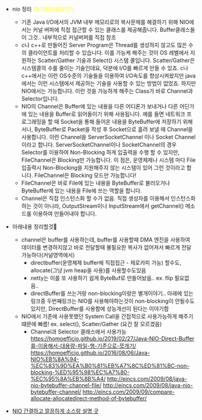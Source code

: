 - nio 정리 <span style="color:yellow">(추가정리필요!!!!!)</span>
  - 기존 Java I/O에서의 JVM 내부 메모리로의 복사문제를 해결하기 위해 NIO에서는 커널 버퍼에 직접 접근할 수 있는 클래스를 제공해줍니다. Buffer클래스들이 그것.. 내부적으로 커널버퍼를 직접 참조
  - c나 c++로 만들어진 Server Program은 Thread를 생성하지 않고도 많은 수의 클라이언트를 처리할 수 있습니다. 이를 가능케 해주는 것이 OS 레벨에서 지원하는 Scatter/Gather 기술과 Select() 시스템 콜입니다. Scatter/Gather은 시스템콜의 수를 줄이는 기술인데요, 덕분에 I/O를 빠르게 만들 수 있죠. c나 c++에서는 이런 OS수준의 기술들을 이용하여 I/O속도를 향상시켜왔지만 java에서는 이런 시스템에서 제공하는 기술을 사용할 수 있는 방법이 없었죠. 하지만 NIO에서는 가능합니다. 이런 것을 가능하게 해주는 Class가 바로 Channel과 Selector입니다.
  - NIO의 Channel은 Buffer에 있는 내용을 다른 어디론가 보내거나 다른 어딘가에 있는 내용을 Buffer로 읽어들이기 위해 사용됩니다. 예를 들면 네트워크 프로그래밍을 할 때 Socket을 통해 들어온 내용을 ByteBuffer에 저장하기 위해서나, ByteBuffer로 Packet을 작성 후 Socket으로 흘려 보낼 때 Channel을 사용합니다. 이런 Channel을 ServerSocketChannel 이나 Socket Channel 이라고 합니다. ServerSocketChannel이나 SocketChannel의 경우 Selector를 이용하여 Non-Blocking 하게 입출력을 수행 할 수 있지만, FileChannel은 Blocking만 가능합니다. 이 점은, 운영체제나 시스템 마다 File 입출력시 Non-Blocking을 지원해주지 않는 시스템이 있어 그런 것이라고 합니다. FileChannel은 Blocking 모드만 가능합니다! 
  - FileChannel은 바로 File에 있는 내용을 ByteBuffer로 불러오거나 ByteBuffer에 있는 내용을 File에 쓰는 역할을 합니다.
  - Channel은 직접 인스턴스화 할 수가 없음. 직접 생성자를 이용해서 인스턴스화하는 것이 아니라, OutputStream이나 InputStream에서 getChannel() 메소드를 이용하여 만들어내야 합니다. 
- 아래내용 정리할것
  - channel은 buffer를 사용하는데, buffer를 사용할때 DMA 엔진을 사용하여 데이터를 변경하지않고 바로 전달할때 불필요한 복사가 없어져서 빠르게 전달가능하다(커널영역에서)
    - directbuffer(운영체제 buffer에 직접접근 - 제로카피 가능) 할수도, allocate(그냥 jvm heap을 사용)를 사용할수도있음
    - netty는 이를 또 사용하기 쉽게 ByteBuf로 만들어놨음.. ex. flip 필요없음..
    - directBuffer를 쓰는거랑 non-blocking이랑은 별개이야기.. 아래에 있는 링크중 두번쨰링크는 NIO를 사용해야하는것이 non-blocking이 안될수도있지만, DirectBuffer를 사용함에 성능개선이 된다는 이야기함
  - NIO에서 기존에 사용못했던 System Call을 간접적으로 사용가능하게 해주기떄문에 빠름! ex. select(), Scatter/Gather (요건 잘 모르겠음)
    -  Channel과 Selector 클래스에서 사용가능
https://homoefficio.github.io/2019/02/27/Java-NIO-Direct-Buffer를-이용해서-대용량-파일-행-기준으로-쪼개기/
https://homoefficio.github.io/2016/08/06/Java-NIO%EB%8A%94-%EC%83%9D%EA%B0%81%EB%A7%8C%ED%81%BC-non-blocking-%ED%95%98%EC%A7%80-%EC%95%8A%EB%8B%A4/
http://eincs.com/2009/08/java-nio-bytebuffer-channel-file/
http://eincs.com/2009/08/java-nio-bytebuffer-channel/
http://eincs.com/2009/09/compare-allocate-allocatedirect-method-of-bytebuffer/

- [NIO 간결하고 깔끔하게 소스랑 설명 굿](https://engineering.linecorp.com/ko/blog/do-not-block-the-event-loop-part2)